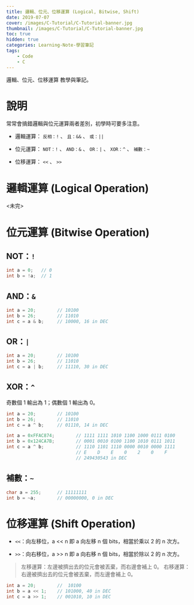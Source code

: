 ```yaml
---
title: 邏輯、位元、位移運算 (Logical, Bitwise, Shift)
date: 2019-07-07
cover: /images/C-Tutorial/C-Tutorial-banner.jpg
thumbnail: /images/C-Tutorial/C-Tutorial-banner.jpg
toc: true
hidden: true
categories: Learning-Note-學習筆記
tags:
    - Code
    - C
---
```


邏輯、位元、位移運算 教學與筆記。

<!-- more -->

# 說明

常常會搞錯邏輯與位元運算兩者差別，初學時可要多注意。

* 邏輯運算： `反相：!` 、 `且：&&` 、 `或：||`

* 位元運算： `NOT：!` 、 `AND：&` 、 `OR：|` 、 `XOR：^` 、 `補數：~`

* 位移運算： `<<` 、 `>>`

# 邏輯運算 (Logical Operation)
<未完>

# 位元運算 (Bitwise Operation)

## NOT：`!`

```cpp
int a = 0;   // 0
int b = !a;  // 1
```

## AND：`&`

```cpp
int a = 20;        // 10100
int b = 26;        // 11010
int c = a & b;     // 10000, 16 in DEC
```

## OR：`|`

```cpp
int a = 20;        // 10100
int b = 26;        // 11010
int c = a | b;     // 11110, 30 in DEC
```

## XOR：`^`

奇數個 1 輸出為 1；偶數個 1 輸出為 0。

```cpp
int a = 20;        // 10100
int b = 26;        // 11010
int c = a ^ b;     // 01110, 14 in DEC
```

```cpp
int a = 0xFFAC874;        // 1111 1111 1010 1100 1000 0111 0100
int b = 0x124CA7B;        // 0001 0010 0100 1100 1010 0111 1011
int c = a ^ b;            // 1110 1101 1110 0000 0010 0000 1111
                          // E    D    E    0    2    0    F
                          // 249430543 in DEC
```

## 補數：`~`

```cpp
char a = 255;      // 11111111
int b = ~a;        // 00000000, 0 in DEC
```

# 位移運算 (Shift Operation)

* `<<`：向左移位，a << n 即 a 向左移 n 個 bits，相當於乘以 2 的 n 次方。

* `>>`：向右移位，a >> n 即 a 向右移 n 個 bits，相當於除以 2 的 n 次方。

> 左移運算：左邊被擠出去的位元會被丟棄，而右邊會補上 0。
> 右移運算：右邊被擠出去的位元會被丟棄，而左邊會補上 0。

```cpp
int a = 20;        //  10100
int b = a << 1;    // 101000, 40 in DEC
int c = a >> 1;    // 001010, 10 in DEC
```